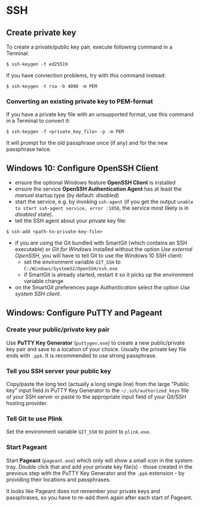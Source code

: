 # SSH

## Create private key

To create a private/public key pair, execute following command in a
Terminal:

`$ ssh-keygen -t ed25519`

If you have connection problems, try with this command instead:

`$ ssh-keygen -t rsa -b 4096 -m PEM`

### Converting an existing private key to PEM-format

If you have a private key file with an unsupported format, use this command in a Terminal to convert it:

`$ ssh-keygen -f <private_key_file> -p -m PEM`

It will prompt for the old passphrase once (if any) and for the new
passphrase twice.

## Windows 10: Configure OpenSSH Client

- ensure the optional Windows feature **OpenSSH Client** is installed
- ensure the service **OpenSSH Authentication Agent** has at least the *manual* startup type (by default: *disabled*)
- start the service, e.g. by invoking `ssh-agent` (if you get the output `unable to start ssh-agent service, error :1058`, the service most likely is in *disabled* state).
- tell the SSH agent about your private key file:

`$ ssh-add <path-to-private-key-file>`

- if you are using the Git bundled with SmartGit (which contains an SSH executable) or *Git for Windows* installed without the option *Use external OpenSSH*, you will have to tell Git to use the Windows 10 SSH client:
  - set the environment variable `GIT_SSH` to `C:/Windows/System32/OpenSSH/ssh.exe`
  - if SmartGit is already started, restart it so it picks up the environment variable change
- on the SmartGit preferences page *Authentication* select the option *Use system SSH client*.


## Windows: Configure PuTTY and Pageant

### Create your public/private key pair

Use **PuTTY Key Generator** (`puttygen.exe`) to create a new
public/private key pair and save to a location of your choice. Usually
the private key file ends with `.ppk`. It is recommended to use strong
passphrase.

### Tell you SSH server your public key

Copy/paste the long text (actually a long single line) from the large
"Public key" input field in PuTTY Key Generator to the
`~/.ssh/authorized_keys` file of your SSH server or paste to the
appropriate input field of your Git/SSH hosting provider.

### Tell Git to use Plink

Set the environment variable `GIT_SSH` to point to `plink.exe`.

### Start Pageant

Start **Pageant** (`pageant.exe`) which only will show a small icon in
the system tray. Double click that and add your private key file(s) -
those created in the previous step with the PuTTY Key Generator and the
`.ppk` extension - by providing their locations and passphrases.

It looks like Pageant does not remember your private keys and
passphrases, so you have to re-add them again after each start of
Pageant.
